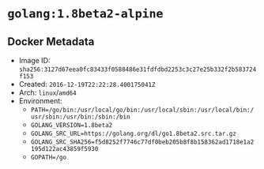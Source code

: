 # `golang:1.8beta2-alpine`

## Docker Metadata

- Image ID: `sha256:3127d67eea0fc83433f0588486e31fdfdbd2253c3c27e25b332f2b583724f153`
- Created: `2016-12-19T22:22:28.400175041Z`
- Arch: `linux`/`amd64`
- Environment:
  - `PATH=/go/bin:/usr/local/go/bin:/usr/local/sbin:/usr/local/bin:/usr/sbin:/usr/bin:/sbin:/bin`
  - `GOLANG_VERSION=1.8beta2`
  - `GOLANG_SRC_URL=https://golang.org/dl/go1.8beta2.src.tar.gz`
  - `GOLANG_SRC_SHA256=f5d8252f7746c77df0beb205b8f8b158362ad1718e1a2195d122ac43859f5930`
  - `GOPATH=/go`
